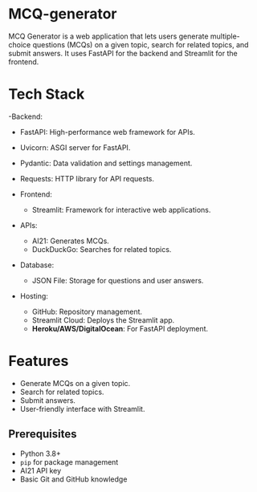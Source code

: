 # MCQ-generator

MCQ Generator is a web application that lets users generate multiple-choice questions (MCQs) on a given topic, search for related topics, and submit answers. It uses FastAPI for the backend and Streamlit for the frontend.

# Tech Stack

-Backend:
  - FastAPI: High-performance web framework for APIs.
  - Uvicorn: ASGI server for FastAPI.
  - Pydantic: Data validation and settings management.
  - Requests: HTTP library for API requests.

- Frontend:
  - Streamlit: Framework for interactive web applications.

- APIs:
  - AI21: Generates MCQs.
  - DuckDuckGo: Searches for related topics.

- Database:
  - JSON File: Storage for questions and user answers.

- Hosting:
  - GitHub: Repository management.
  - Streamlit Cloud: Deploys the Streamlit app.
  - **Heroku/AWS/DigitalOcean**: For FastAPI deployment.

# Features

- Generate MCQs on a given topic.
- Search for related topics.
- Submit answers.
- User-friendly interface with Streamlit.


## Prerequisites

- Python 3.8+
- `pip` for package management
- AI21 API key
- Basic Git and GitHub knowledge
